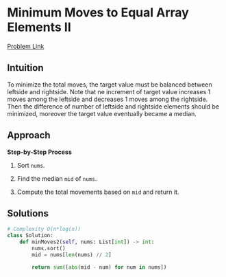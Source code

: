 **Minimum Moves to Equal Array Elements II**
=
[Problem Link](https://leetcode.com/problems/minimum-moves-to-equal-array-elements-ii/description)

## Intuition
To minimize the total moves, the target value must be balanced between leftside and rightside. 
Note that ne increment of target value increases 1 moves among the leftside and decreases 1 moves among the rightside. 
Then the difference of number of leftside and rightside elements should be minimized, moreover the target value 
eventually became a median.

## Approach
**Step-by-Step Process**

1. Sort `nums`.
  
2. Find the median `mid` of `nums`.

3. Compute the total movements based on `mid` and return it.
  
## Solutions
```python
# Complexity O(n*log(n))
class Solution:
    def minMoves2(self, nums: List[int]) -> int:
        nums.sort()
        mid = nums[len(nums) // 2]

        return sum([abs(mid - num) for num in nums])
```
